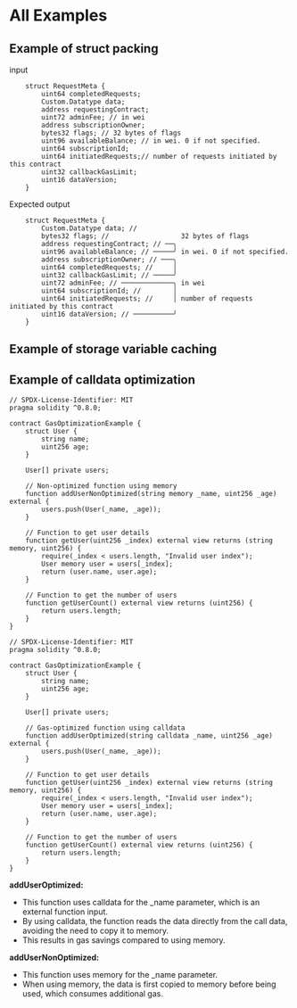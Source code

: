 # All Examples

## Example of struct packing

input

```solidity
    struct RequestMeta {
        uint64 completedRequests;
        Custom.Datatype data;
        address requestingContract;
        uint72 adminFee; // in wei
        address subscriptionOwner;
        bytes32 flags; // 32 bytes of flags
        uint96 availableBalance; // in wei. 0 if not specified.
        uint64 subscriptionId;
        uint64 initiatedRequests;// number of requests initiated by this contract
        uint32 callbackGasLimit;
        uint16 dataVersion;
    }
```

Expected output

```solidity
    struct RequestMeta {
        Custom.Datatype data; //
        bytes32 flags; //                  32 bytes of flags
        address requestingContract; // ──╮
        uint96 availableBalance; // ─────╯ in wei. 0 if not specified.
        address subscriptionOwner; // ───╮
        uint64 completedRequests; //     │
        uint32 callbackGasLimit; // ─────╯
        uint72 adminFee; // ─────────────╮ in wei
        uint64 subscriptionId; //        │
        uint64 initiatedRequests; //     │ number of requests initiated by this contract
        uint16 dataVersion; // ──────────╯
    }
```

## Example of storage variable caching

## Example of calldata optimization

```solidity
// SPDX-License-Identifier: MIT
pragma solidity ^0.8.0;

contract GasOptimizationExample {
    struct User {
        string name;
        uint256 age;
    }

    User[] private users;

    // Non-optimized function using memory
    function addUserNonOptimized(string memory _name, uint256 _age) external {
        users.push(User(_name, _age));
    }

    // Function to get user details
    function getUser(uint256 _index) external view returns (string memory, uint256) {
        require(_index < users.length, "Invalid user index");
        User memory user = users[_index];
        return (user.name, user.age);
    }

    // Function to get the number of users
    function getUserCount() external view returns (uint256) {
        return users.length;
    }
}
```

```solidity
// SPDX-License-Identifier: MIT
pragma solidity ^0.8.0;

contract GasOptimizationExample {
    struct User {
        string name;
        uint256 age;
    }

    User[] private users;

    // Gas-optimized function using calldata
    function addUserOptimized(string calldata _name, uint256 _age) external {
        users.push(User(_name, _age));
    }

    // Function to get user details
    function getUser(uint256 _index) external view returns (string memory, uint256) {
        require(_index < users.length, "Invalid user index");
        User memory user = users[_index];
        return (user.name, user.age);
    }

    // Function to get the number of users
    function getUserCount() external view returns (uint256) {
        return users.length;
    }
}
```

**addUserOptimized:**

- This function uses calldata for the \_name parameter, which is an external function input.
- By using calldata, the function reads the data directly from the call data, avoiding the need to copy it to memory.
- This results in gas savings compared to using memory.

**addUserNonOptimized:**

- This function uses memory for the \_name parameter.
- When using memory, the data is first copied to memory before being used, which consumes additional gas.
